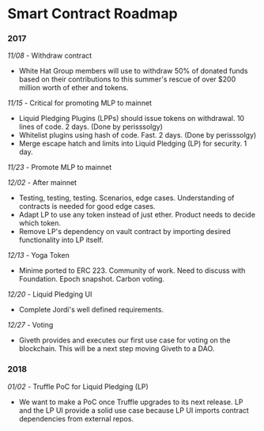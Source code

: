 # Smart Contract Roadmap

### 2017

*11/08* - Withdraw contract  
- White Hat Group members will use to withdraw 50% of donated funds based on their contributions to this summer's rescue of over $200 million worth of ether and tokens.

*11/15* - Critical for promoting MLP to mainnet  
- Liquid Pledging Plugins (LPPs) should issue tokens on withdrawal. 10 lines of code. 2 days. (Done by perisssolgy)  
- Whitelist plugins using hash of code. Fast. 2 days.  (Done by perisssolgy)  
- Merge escape hatch and limits into Liquid Pledging (LP) for security. 1 day.    

*11/23* - Promote MLP to mainnet  

*12/02* - After mainnet   
- Testing, testing, testing. Scenarios, edge cases. Understanding of contracts is needed for good edge cases.  
- Adapt LP to use any token instead of just ether. Product needs to decide which token.  
- Remove LP's dependency on vault contract by importing desired functionality into LP itself.  

*12/13* - Yoga Token  
- Minime ported to ERC 223. Community of work. Need to discuss with Foundation. Epoch snapshot. Carbon voting.  

*12/20* - Liquid Pledging UI  
- Complete Jordi's well defined requirements.   

*12/27* - Voting  
- Giveth provides and executes our first use case for voting on the blockchain. This will be a next step moving Giveth to a DAO.  

### 2018

*01/02* - Truffle PoC for Liquid Pledging (LP)  
- We want to make a PoC once Truffle upgrades to its next release. LP and the LP UI provide a solid use case because LP UI imports contract dependencies from external repos.   



